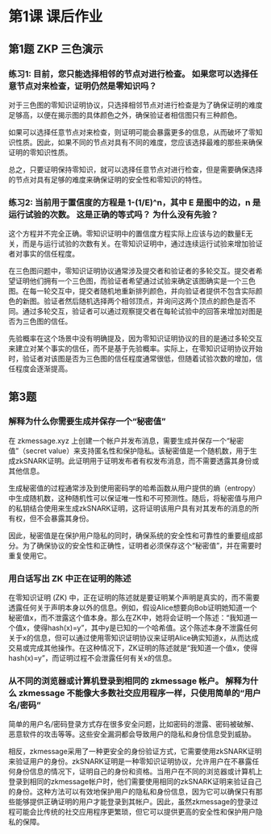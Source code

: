 # 第1课 课后作业

## 第1题 ZKP 三色演示
### 练习1: 目前，您只能选择相邻的节点对进行检查。 如果您可以选择任意节点对来检查，证明仍然是零知识吗？

对于三色图的零知识证明协议，只选择相邻节点对进行检查是为了确保证明的难度足够高，以便在揭示图的具体颜色之外，确保验证者相信图只有三种颜色。

如果可以选择任意节点对来检查，则证明可能会暴露更多的信息，从而破坏了零知识性质。因此，如果不同的节点对具有不同的难度，您应该选择最难的那些来确保证明的零知识性质。

总之，只要证明保持零知识，就可以选择任意节点对进行检查，但是需要确保选择的节点对具有足够的难度来确保证明的安全性和零知识的特性。

### 练习2: 当前用于置信度的方程是 1-(1/E)^n，其中 E 是图中的边，n 是运行试验的次数。 这是正确的等式吗？ 为什么没有先验？

这个方程并不完全正确。零知识证明中的置信度方程实际上应该与边的数量E无关，而是与运行试验的次数有关。在零知识证明中，通过连续运行试验来增加验证者对事实的信任程度。

在三色图问题中，零知识证明协议通常涉及提交者和验证者的多轮交互。提交者希望证明他们拥有一个三色图，而验证者希望通过试验来确定该图确实是一个三色图。在每一轮交互中，提交者随机地重新排列颜色，并向验证者提供不包含实际颜色的新图。验证者然后随机选择两个相邻顶点，并询问这两个顶点的颜色是否不同。通过多轮交互，验证者可以通过观察提交者在每轮试验中的回答来增加对图是否为三色图的信任。

先验概率在这个场景中没有明确提及，因为零知识证明协议的目的是通过多轮交互来建立对某个事实的信任，而不是基于先验概率。实际上，在零知识证明协议开始时，验证者对该图是否为三色图的信任程度通常很低，但随着试验次数的增加，信任程度会逐渐提高。

## 第3题
### 解释为什么你需要生成并保存一个“秘密值” 

在 zkmessage.xyz 上创建一个帐户并发布消息，需要生成并保存一个“秘密值”（secret value）来支持匿名性和保护隐私。该秘密值是一个随机数，用于生成zkSNARK证明。此证明用于证明发布者有权发布消息，而不需要透露其身份或其他信息。

生成秘密值的过程通常涉及到使用密码学的哈希函数从用户提供的熵（entropy）中生成随机数，这种随机性可以保证唯一性和不可预测性。随后，将秘密值与用户的私钥结合使用来生成zkSNARK证明，这将证明该用户具有对其发布的消息的所有权，但不会暴露其身份。

因此，秘密值是在保护用户隐私的同时，确保系统的安全性和可靠性的重要组成部分。为了确保协议的安全性和正确性，证明者必须保存这个“秘密值”，并在需要时重复使用它。

### 用白话写出 ZK 中正在证明的陈述

在零知识证明 (ZK) 中，正在证明的陈述就是要证明某个声明是真实的，而不需要透露任何关于声明本身以外的信息。例如，假设Alice想要向Bob证明她知道一个秘密值x，而不泄露这个值本身。那么在ZK中，她将会证明一个陈述：“我知道一个值x，使得hash(x)=y”，其中y是已知的一个哈希值。这个陈述本身不泄露任何关于x的信息，但可以通过使用零知识证明协议来证明Alice确实知道x，从而达成交易或完成其他操作。在这种情况下，ZK证明的陈述就是“我知道一个值x，使得hash(x)=y”，而证明过程不会泄露任何有关x的信息。

### 从不同的浏览器或计算机登录到相同的 zkmessage 帐户。 解释为什么 zkmessage 不能像大多数社交应用程序一样，只使用简单的“用户名/密码” 

简单的用户名/密码登录方式存在很多安全问题，比如密码的泄露、密码被破解、恶意软件的攻击等等。这些安全漏洞都会导致用户的隐私和身份信息受到威胁。

相反，zkmessage采用了一种更安全的身份验证方式，它需要使用zkSNARK证明来验证用户的身份。zkSNARK证明是一种零知识证明协议，允许用户在不暴露任何身份信息的情况下，证明自己的身份和资格。当用户在不同的浏览器或计算机上登录到相同的zkmessage帐户时，他们需要使用相同的zkSNARK证明来验证自己的身份。这种方法可以有效地保护用户的隐私和身份信息，因为它可以确保只有那些能够提供正确证明的用户才能登录到其帐户。因此，虽然zkmessage的登录过程可能会比传统的社交应用程序更繁琐，但它可以提供更高的安全性和保护用户隐私的保障。
